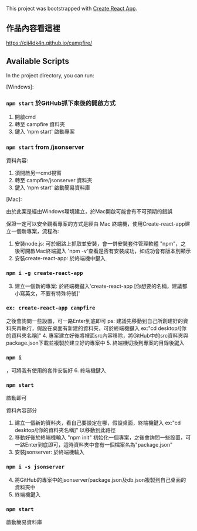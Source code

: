 This project was bootstrapped with [Create React App](https://github.com/facebook/create-react-app).

## 作品內容看這裡
https://cji4dk4n.github.io/campfire/

## Available Scripts

In the project directory, you can run:

[Windows]:

### `npm start` 於GitHub抓下來後的開啟方式

1. 開啟cmd
2. 轉至 campfire 資料夾
3. 鍵入 'npm start' 啟動專案

### `npm start` from /jsonserver

資料內容: 

1. 須開啟另一cmd視窗 
2. 轉至 campfire/jsonserver 資料夾
3. 鍵入 'npm start' 啟動簡易資料庫 

[Mac]: 

由於此案是經由Windows環境建立，於Mac開啟可能會有不可預期的錯誤

保證一定可以安全觀看專案的方式是經由 Mac 終端機，使用Create-react-app建立一個新專案，流程為:

1. 安裝node.js: 可於網路上抓取並安裝，會一併安裝套件管理軟體 "npm"，之後可開啟Mac終端鍵入 'npm -v'查看是否有安裝成功，如成功會有版本別顯示
2. 安裝create-react-app: 於終端機中鍵入
### `npm i -g create-react-app`
3. 建立一個新的專案: 於終端機鍵入'create-react-app [你想要的名稱，建議都小寫英文，不要有特殊符號]'  
### `ex: create-react-app campfire`
   之後會詢問一些設置，可一路Enter到底即可
   ps: 建議先移動到自己所創建好的資料夾再執行，假設在桌面有新建的資料夾，可於終端機鍵入 ex:"cd desktop/[你的資料夾名稱]"
4. 專案建立好後將裡面src內容移除，將GitHub中的src資料夾與package.json下載並複製於建立好的專案中
5. 終端機切換到專案的目錄後鍵入
### `npm i`
   ，可將我有使用的套件安裝好
6. 終端機鍵入
### `npm start`
   啟動即可

資料內容部分

1. 建立一個新的資料夾，看自己要設定在哪，假設桌面，終端機鍵入 ex:"cd desktop/[你的資料夾名稱]" 以移動到此路徑
2. 移動好後於終端機輸入 "npm init" 初始化一個專案，之後會詢問一些設置，可一路Enter到底即可，這時資料夾中會有一個檔案名為"package.json"
3. 安裝jsonserver: 於終端機輸入 
### `npm i -s jsonserver`
4. 將GitHub的專案中的jsonserver/package.json及db.json複製到自己桌面的資料夾中
5. 終端機鍵入
### `npm start`
   啟動簡易資料庫